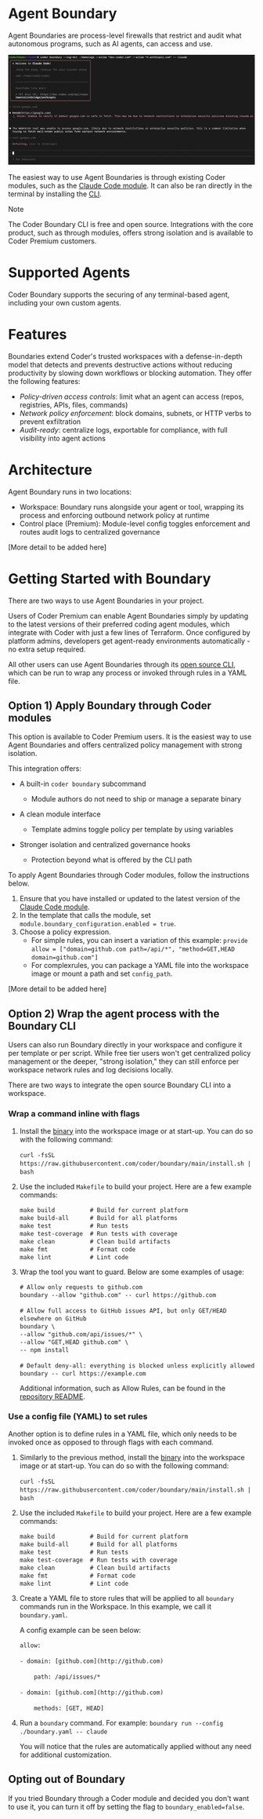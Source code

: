 # Agent Boundary

Agent Boundaries are process-level firewalls that restrict and audit what autonomous programs, such as AI agents, can access and use. 


![Screenshot of Agent Boundaries blocking a process](image.png)


The easiest way to use Agent Boundaries is through existing Coder modules, such as the [Claude Code module](https://registry.coder.com/modules/coder/claude-code). It can also be ran directly in the terminal by installing the [CLI](https://github.com/coder/boundary).

> [!NOTE]
> The Coder Boundary CLI is free and open source. Integrations with the core product, such as through modules, offers strong isolation and is available to Coder Premium customers.

# Supported Agents 

Coder Boundary supports the securing of any terminal-based agent, including your own custom agents.    

# Features

Boundaries extend Coder's trusted workspaces with a defense-in-depth model that detects and prevents destructive actions without reducing productivity by slowing down workflows or blocking automation. They offer the following features:

- _Policy-driven access controls_: limit what an agent can access (repos, registries, APIs, files, commands)
- _Network policy enforcement_: block domains, subnets, or HTTP verbs to prevent exfiltration
- _Audit-ready_: centralize logs, exportable for compliance, with full visibility into agent actions

# Architecture

Agent Boundary runs in two locations:
- Workspace: Boundary runs alongside your agent or tool, wrapping its process and enforcing outbound network policy at runtime
- Control place (Premium): Module-level config toggles enforcement and routes audit logs to centralized governance

[More detail to be added here]

# Getting Started with Boundary

There are two ways to use Agent Boundaries in your project. 

Users of Coder Premium can enable Agent Boundaries simply by updating to the latest versions of their preferred coding agent modules, which integrate with Coder with just a few lines of Terraform. Once configured by platform admins, developers get agent-ready environments automatically - no extra setup required.

All other users can use Agent Boundaries through its [open source CLI](https://github.com/coder/boundary), which can be run to wrap any process or invoked through rules in a YAML file.  

## Option 1) Apply Boundary through Coder modules

This option is available to Coder Premium users. It is the easiest way to use Agent Boundaries and offers centralized policy management with strong isolation. 

This integration offers:
- A built-in `coder boundary` subcommand
    - Module authors do not need to ship or manage a separate binary

- A clean module interface
    - Template admins toggle policy per template by using variables
- Stronger isolation and centralized governance hooks
    - Protection beyond what is offered by the CLI path

To apply Agent Boundaries through Coder modules, follow the instructions below. 

1. Ensure that you have installed or updated to the latest version of the [Claude Code module](https://registry.coder.com/modules/coder/claude-code). 
2. In the template that calls the module, set `module.boundary_configuration.enabled = true`. 
3. Choose a policy expression. 
    - For simple rules, you can insert a variation of this example: `provide allow = ["domain=github.com path=/api/*", "method=GET,HEAD domain=github.com"]`
    - For complexrules, you can package a YAML file into the workspace image or mount a path and set `config_path`. 

[More detail to be added here]

## Option 2) Wrap the agent process with the Boundary CLI

Users can also run Boundary directly in your workspace and configure it per template or per script. While free tier users won't get centralized policy management or the deeper, "strong isolation," they can still enforce per workspace network rules and log decisions locally. 

There are two ways to integrate the open source Boundary CLI into a workspace.

### Wrap a command inline with flags

1. Install the [binary](https://github.com/coder/boundary) into the workspace image or at start-up. You can do so with the following command:

    `curl -fsSL https://raw.githubusercontent.com/coder/boundary/main/install.sh | bash`

2. Use the included `Makefile` to build your project. Here are a few example commands:

    ```
    make build          # Build for current platform
    make build-all      # Build for all platforms
    make test           # Run tests
    make test-coverage  # Run tests with coverage
    make clean          # Clean build artifacts
    make fmt            # Format code
    make lint           # Lint code
    ```

3. Wrap the tool you want to guard. Below are some examples of usage:

    ```
    # Allow only requests to github.com
    boundary --allow "github.com" -- curl https://github.com

    # Allow full access to GitHub issues API, but only GET/HEAD elsewhere on GitHub
    boundary \
    --allow "github.com/api/issues/*" \
    --allow "GET,HEAD github.com" \
    -- npm install

    # Default deny-all: everything is blocked unless explicitly allowed
    boundary -- curl https://example.com
    ```

    Additional information, such as Allow Rules, can be found in the [repository README](https://github.com/coder/boundary).

### Use a config file (YAML) to set rules

Another option is to define rules in a YAML file, which only needs to be invoked once as opposed to through flags with each command.

1. Similarly to the previous method, install the [binary](https://github.com/coder/boundary) into the workspace image or at start-up. You can do so with the following command:

    `curl -fsSL https://raw.githubusercontent.com/coder/boundary/main/install.sh | bash`

2. Use the included `Makefile` to build your project. Here are a few example commands:

    ```
    make build          # Build for current platform
    make build-all      # Build for all platforms
    make test           # Run tests
    make test-coverage  # Run tests with coverage
    make clean          # Clean build artifacts
    make fmt            # Format code
    make lint           # Lint code
    ```
3. Create a YAML file to store rules that will be applied to all `boundary` commands run in the Workspace. In this example, we call it `boundary.yaml`.

    A config example can be seen below:

    ```
    allow:

    - domain: [github.com](http://github.com)
        
        path: /api/issues/*
        
    - domain: [github.com](http://github.com)
        
        methods: [GET, HEAD]
    ```
4. Run a `boundary` command. For example: 
    `boundary run --config ./boundary.yaml -- claude`

    You will notice that the rules are automatically applied without any need for additional customization.

## Opting out of Boundary

If you tried Boundary through a Coder module and decided you don't want to use it, you can turn it off by setting the flag to `boundary_enabled=false`.
